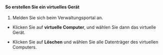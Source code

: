 #### So erstellen Sie ein virtuelles Gerät

1. Melden Sie sich beim Verwaltungsportal an.

- Klicken Sie auf **virtuelle Computer**, und wählen Sie dann das virtuelle Gerät.

- Klicken Sie auf **Löschen** und wählen Sie alle Datenträger des virtuellen Computers.

